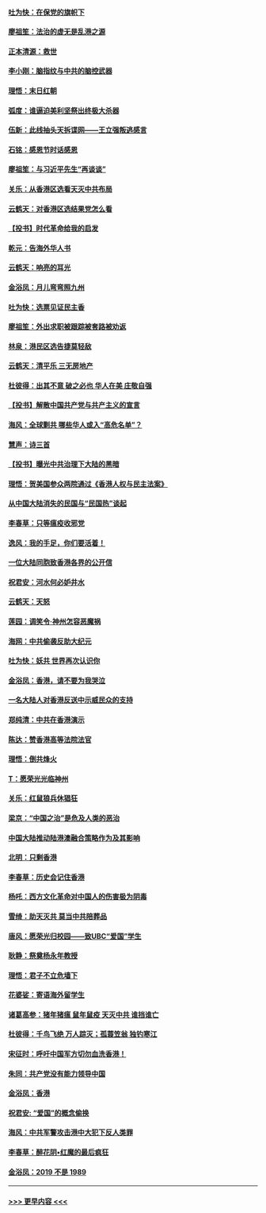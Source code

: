 #### [吐为快：在保党的旗帜下](../pages/nsc993/n11691188.md?t=11301555) 
#### [廖祖笙：法治的虚无是乱港之源](../pages/nsc993/n11690605.md?t=11301555) 
#### [正本清源：救世](../pages/nsc993/n11689134.md?t=11301555) 
#### [李小刚：脑指纹与中共的脑控武器](../pages/nsc993/n11688900.md?t=11301555) 
#### [理悟：末日红朝](../pages/nsc993/n11688829.md?t=11301555) 
#### [弧度：谁逼迫美利坚祭出终极大杀器](../pages/nsc993/n11688735.md?t=11301555) 
#### [伍新：此线抽头天拆谍网——王立强叛逃感言](../pages/nsc993/n11687981.md?t=11301555) 
#### [石铭：感恩节时话感恩](../pages/nsc993/n11687568.md?t=11301555) 
#### [廖祖笙：与习近平先生“再谈谈”](../pages/nsc993/n11687005.md?t=11301555) 
#### [关乐：从香港区选看天灭中共布局](../pages/nsc993/n11686647.md?t=11301555) 
#### [云鹤天：对香港区选结果党怎么看](../pages/nsc993/n11686216.md?t=11301555) 
#### [【投书】时代革命给我的启发](../pages/nsc993/n11684287.md?t=11301555) 
#### [乾元：告海外华人书](../pages/nsc993/n11684044.md?t=11301555) 
#### [云鹤天：响亮的耳光](../pages/nsc993/n11684254.md?t=11301555) 
#### [金浴凤：月儿弯弯照九州](../pages/nsc993/n11684231.md?t=11301555) 
#### [吐为快：选票见证民主香](../pages/nsc993/n11684206.md?t=11301555) 
#### [廖祖笙：外出求职被跟踪被套路被劝返](../pages/nsc993/n11683874.md?t=11301555) 
#### [林泉：港民区选告捷莫轻敌](../pages/nsc993/n11683930.md?t=11301555) 
#### [云鹤天：清平乐 三无房地产](../pages/nsc993/n11681521.md?t=11301555) 
#### [杜彼得：出其不意 破之必也 华人在美 庄敬自强](../pages/nsc993/n11679554.md?t=11301555) 
#### [【投书】解散中国共产党与共产主义的宣言](../pages/nsc993/n11679177.md?t=11301555) 
#### [海风：全球剿共 哪些华人或入“高危名单”？](../pages/nsc993/n11678617.md?t=11301555) 
#### [慧声：诗三首](../pages/nsc993/n11678848.md?t=11301555) 
#### [【投书】曝光中共治理下大陆的黑暗](../pages/nsc993/n11678674.md?t=11301555) 
#### [理悟：贺美国参众两院通过《香港人权与民主法案》](../pages/nsc993/n11678104.md?t=11301555) 
#### [从中国大陆消失的民国与“民国热”谈起](../pages/nsc993/n11678075.md?t=11301555) 
#### [李春草：只等瘟疫收邪党](../pages/nsc993/n11677308.md?t=11301555) 
#### [逸风：我的手足，你们要活着！](../pages/nsc993/n11676352.md?t=11301555) 
#### [一位大陆同胞致香港各界的公开信](../pages/nsc993/n11675761.md?t=11301555) 
#### [祝君安：河水何必妒井水](../pages/nsc993/n11675746.md?t=11301555) 
#### [云鹤天：天怒](../pages/nsc993/n11675718.md?t=11301555) 
#### [莲园：调笑令‧神州怎容恶魔祸](../pages/nsc993/n11675648.md?t=11301555) 
#### [海网：中共偷袭反助大纪元](../pages/nsc993/n11673515.md?t=11301555) 
#### [吐为快：妖共 世界再次认识你](../pages/nsc993/n11673506.md?t=11301555) 
#### [金浴凤：香港，请不要为我哭泣](../pages/nsc993/n11673248.md?t=11301555) 
#### [一名大陆人对香港反送中示威民众的支持](../pages/nsc993/n11672615.md?t=11301555) 
#### [郑纯清：中共在香港演示](../pages/nsc993/n11670539.md?t=11301555) 
#### [陈达：赞香港高等法院法官](../pages/nsc993/n11669542.md?t=11301555) 
#### [理悟：倒共烽火](../pages/nsc993/n11668844.md?t=11301555) 
#### [T：愿荣光光临神州](../pages/nsc993/n11668421.md?t=11301555) 
#### [关乐：红鼠狼兵休猖狂](../pages/nsc993/n11668378.md?t=11301555) 
#### [梁京：“中国之治”是危及人类的恶治](../pages/nsc993/n11668328.md?t=11301555) 
#### [中国大陆推动陆港澳融合策略作为及其影响](../pages/nsc993/n11668157.md?t=11301555) 
#### [北明：只剩香港](../pages/nsc993/n11668002.md?t=11301555) 
#### [李春草：历史会记住香港](../pages/nsc993/n11667927.md?t=11301555) 
#### [杨吒：西方文化革命对中国人的伤害极为阴毒](../pages/nsc993/n11664521.md?t=11301555) 
#### [雪绮：助天灭共 莫当中共陪葬品](../pages/nsc993/n11662650.md?t=11301555) 
#### [唐风：愿荣光归校园——致UBC“爱国”学生](../pages/nsc993/n11662194.md?t=11301555) 
#### [耿静：祭奠杨永年教授](../pages/nsc993/n11662514.md?t=11301555) 
#### [理悟：君子不立危墙下](../pages/nsc993/n11662172.md?t=11301555) 
#### [花婆娑：寄语海外留学生](../pages/nsc993/n11662121.md?t=11301555) 
#### [诸葛高参：猪年猪瘟 鼠年鼠疫 天灭中共 谁挡谁亡](../pages/nsc993/n11661980.md?t=11301555) 
#### [杜彼得：千鸟飞绝 万人踪灭；孤蓑笠翁 独钓寒江](../pages/nsc993/n11661170.md?t=11301555) 
#### [宋征时：呼吁中国军方切勿血洗香港！](../pages/nsc993/n11415318.md?t=11301555) 
#### [朱同：共产党没有能力领导中国](../pages/nsc993/n11660421.md?t=11301555) 
#### [金浴凤：香港](../pages/nsc993/n11660419.md?t=11301555) 
#### [祝君安: “爱国”的概念偷换](../pages/nsc993/n11659706.md?t=11301555) 
#### [海风：中共军警攻击港中大犯下反人类罪](../pages/nsc993/n11659632.md?t=11301555) 
#### [李春草：醉花阴•红魔的最后疯狂](../pages/nsc993/n11659287.md?t=11301555) 
#### [金浴凤：2019 不是 1989](../pages/nsc993/n11657663.md?t=11301555) 

----
#### [ >>> 更早内容 <<< ](../indexes/nsc993-earlier.md)

